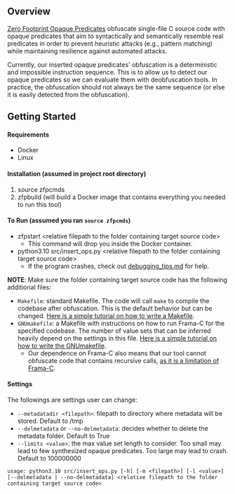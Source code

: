## Overview

[Zero Footprint Opaque Predicates](docs/README.md) obfuscate single-file C source code with opaque predicates that aim to syntactically and semantically resemble real predicates in order to prevent heuristic attacks (e.g., pattern matching) while maintaining resilience against automated attacks.

Currently, our inserted opaque predicates' obfuscation is a deterministic and impossible instruction sequence. This is to allow us to detect our opaque predicates so we can evaluate them with deobfuscation tools. In practice, the obfuscation should not always be the same sequence (or else it is easily detected from the obfuscation). 

## Getting Started

#### Requirements
* Docker 
* Linux

#### Installation (assumed in project root directory)
1. source zfpcmds
2. zfpbuild (will build a Docker image that contains everything you needed to run this tool)

#### To Run (assumed you ran `source zfpcmds`)
* zfpstart \<relative filepath to the folder containing target source code\>
  * This command will drop you inside the Docker container.
* python3.10 src/insert\_ops.py \<relative filepath to the folder containing target source code\>
  * If the program crashes, check out [debugging\_tips.md](docs/debugging\_tips.md) for help.

__NOTE__: Make sure the folder containing target source code has the following additional files: 
* `Makefile`: standard Makefile. The code will call `make` to compile the codebase after obfuscation. This is the default behavior but can be changed. [Here is a simple tutorial on how to write a Makefile](https://gist.github.com/yellowbyte/b2b61f547e51e80b30522a989e6ea88d).
* `GNUmakefile`: a Makefile with instructions on how to run Frama-C for the specified codebase. The number of value sets that can be inferred heavily depend on the settings in this file. [Here is a simple tutorial on how to write the GNUmakefile](docs/framac_setup.md).
  * Our dependence on Frama-C also means that our tool cannot obfuscate code that contains recursive calls, [as it is a limitation of Frama-C](https://www.frama-c.com/fc-plugins/eva.html).

#### Settings
The followings are settings user can change:
* `--metadatadir <filepath>`: filepath to directory where metadata will be stored. Default to /tmp
* `--delmetadata` or `--no-delmetadata`: decides whether to delete the metadata folder. Default to True
* `--limits <value>`: the max value set length to consider. Too small may lead to few synthesized opaque predicates. Too large may lead to crash. Default to 100000000

```
usage: python3.10 src/insert_ops.py [-h] [-m <filepath>] [-l <value>] [--delmetadata | --no-delmetadata] <relative filepath to the folder containing target source code>
```
